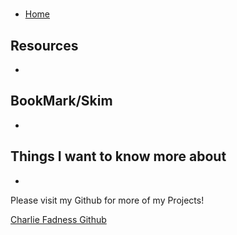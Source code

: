 # 

- [Home](https://fadnesscharlie.github.io/reading-notes/301/)

## Resources

- []()

## BookMark/Skim

- []()

## Things I want to know more about

- 

Please visit my Github for more of my Projects!

[Charlie Fadness Github](https://github.com/fadnesscharlie)
